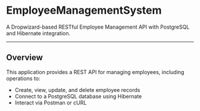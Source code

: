 #  EmployeeManagementSystem

A Dropwizard-based RESTful Employee Management API with PostgreSQL and Hibernate integration.


---

##  Overview

This application provides a REST API for managing employees, including operations to:
- Create, view, update, and delete employee records
- Connect to a PostgreSQL database using Hibernate
- Interact via Postman or cURL


